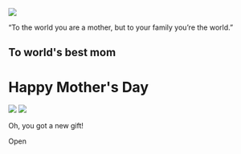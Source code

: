 <!DOCTYPE html>
<html lang="en">
<head>
    <meta charset="UTF-8">
    <meta name="viewport" content="width=device-width, initial-scale=1.0">
    <title>Happy Mother's Day!</title>
   <style>
     @import url('https://fonts.googleapis.com/css?family=Source+Sans+Pro:400,600,700,900');

* {
  margin:0;
  padding:0;
  outline: none;
}

body {
  font-family: "Source Sans Pro";
}

.overlay {
  width: 100vw; 
  height: 100vh;
  position: fixed;
  background-color: white;
  z-index: 3;
  transition: all 0.3s ease-out;
}

.overlay.hidden {
  visibility: hidden;
  opacity: 0;
}

.giftMessage {
  width: 410px;
  height: 358.75px;
  position: absolute;
  top: 50%;
  left: 50%;
  z-index: 5;
  margin-top: -179.375px;
  margin-left: -205px;
  visibility: visible;
  opacity: 1;
  transition: all 0.3s ease-out;
}

.giftMessage.hidden {
  visibility: hidden;
  opacity: 0;
  margin-top: -160px;
}

.giftMessage img {
  width: 410px;
  height: 358.75px;
  position: absolute;
  opacity: 0.1;
}

.giftMessage p {
  color: white;
  -webkit-text-fill-color: transparent;
  -webkit-background-clip: text;
  background-image: url("https://images.unsplash.com/photo-1524005552021-ae918bff36ae?ixlib=rb-1.2.1&ixid=eyJhcHBfaWQiOjEyMDd9&auto=format&fit=crop&w=2134&q=80");
  background-position: 30% 60%;
  background-repeat: no-repeat;
  font-size: 24px;
  font-weight: 700;
  width: 330px;
  padding: 0px 40px;
  text-align: center;
  position: absolute;
  top: 90px;
}

.header {
  width: 100vw;
  height: 100vh;
  background-image: url("https://images.unsplash.com/photo-1524005552021-ae918bff36ae?ixlib=rb-1.2.1&ixid=eyJhcHBfaWQiOjEyMDd9&auto=format&fit=crop&w=2134&q=80");
  background-position: 50% 60%;
  background-size: cover;
  background-repeat: no-repeat;
  display: grid;
  justify-content: center;
  align-items: center;
}

.headerContainer {
  line-height: 1;
}

.headerContainer h1 {
  color: white;
  font-size: 100px;
  font-weight: 900;
}

.headerContainer h2 {
  color: rgba(255, 255, 255, 0.5);
  font-size: 36px;
  text-align: right;
  text-transform: uppercase;
}

.notification {
  width: 500px;
  height: 75px;
  background-color: white;
  display: flex;
  border-radius: 10px;
  position: fixed;
  right: 50%;
  bottom: 0;
  margin-right: -250px;
  transform: translateY(-30px);
  visibility: visible;
  transition: all 0.3s ease-out;
}

.notification.hidden {
  visibility: hidden;
  opacity: 0;
  transform: translateY(-10px);
}

.notification.animate {
  width: 75px;
  height: 75px;
  margin-right: -37.5px;
}

.notification.expand {
  width: 100%;
  height: 100%;
  border-radius: 0px;
    top: 0;
  bottom: 0;
  right: 0;
  left: 0;
  margin: 0;
}

.giftIcon {
  width: 25px;
  height: 21.88px;
  padding: 0;
  display: block;
  margin-top: 27px;
  margin-left: 30px;
  z-index: 4;
}

.giftIcon.animate {
  margin-left: 25px;
}

#giftIconTop, #giftIconBottom {
  width: 25px;
  margin: 0;
  position: absolute;
}

#giftIconTop {
  height: 12.5px;
  top: 27px;
  transition: all 0.3s ease-out;
}

#giftIconTop.open {
  transform: rotate(6deg) translateY(-3px);
}

#giftIconBottom {
  height: 7.81px;
  bottom: 26px;
}

.notification p {
  color: #F3647A;
  font-size: 24px;
  font-weight: 600;
  margin-top: 22px;
  margin-left: 15px;
  transition: visibility 0.3s ease-out, opacity 0.3s ease-out;
}

.notification p.hidden {
  visibility: hidden;
  opacity: 0;
}

.notification a {
  font-size: 24px;
  font-weight: 700;
  color: #F3647A;
  cursor: pointer;
  background-color: rgba(243, 100, 122, 0.2);
  padding: 10px 22px 9px 22px;
  border-radius: 10px;
  position: absolute;
  right: 30px;
  top: 13px;
  transition: visibility 0.3s ease-out, opacity 0.3s ease-out;
}

.notification a.hidden {
  visibility: hidden;
  opacity: 0;
}
   </style>
</head>
<body>
   <div class="giftMessage hidden">
  <img src="https://svgshare.com/i/CzJ.svg" id="heartIcon">
  <p>“To the world you are a mother, but to your family you’re the world.”</p>
</div>
<div class="header">
  <div class="headerContainer">
    <h2>To world's best mom</h2>
    <h1>Happy Mother's Day</h1>
  </div>
  <div class="notification hidden">
    <div class="giftIcon">
      <img src="https://svgshare.com/i/D0X.svg" id="giftIconTop">
      <img src="https://svgshare.com/i/Czz.svg" id="giftIconBottom">
    </div>
    <p>Oh, you got a new gift!</p>
    <a id="openBtn">Open</a>
  </div>
  <div class="overlay hidden"></div>
</div>
    <script >
    var overlay = document.querySelector(".overlay");
var notification = document.querySelector(".notification");
var openButton = document.querySelector("#openBtn");
var notificationText = document.querySelector(".notification p");
var notificationButton = document.querySelector(".notification a");
var giftIcon = document.querySelector(".giftIcon");
var giftIconTop = document.querySelector("#giftIconTop");
var giftMessage = document.querySelector(".giftMessage");

setTimeout(() => {
  notification.classList.remove("hidden");
}, 3500);

openBtn.addEventListener("click", async function() {
  // When button is clicked
  notificationText.classList.add("hidden");
  notificationButton.classList.add("hidden");
  await delay(100);
  notification.classList.add("animate");
  giftIcon.classList.add("animate");
  
  await delay(500);
 
  giftIconTop.classList.add("open");
    
  await delay(100);
  
  overlay.classList.remove("hidden");
  
  await delay(200);
  
  giftMessage.classList.remove("hidden");
});

function delay(ms) {
  return new Promise(resolve => setTimeout(resolve, ms));
}
    </script>
</body>
</html>
